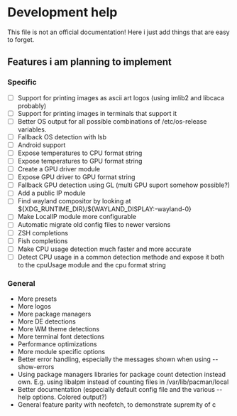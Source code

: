 # Development help

This file is not an official documentation!
Here i just add things that are easy to forget.

## Features i am planning to implement

### Specific

- [ ] Support for printing images as ascii art logos (using imlib2 and libcaca probably)
- [ ] Support for printing images in terminals that support it
- [ ] Better OS output for all possible combinations of /etc/os-release variables.
- [ ] Fallback OS detection with lsb
- [ ] Android support
- [ ] Expose temperatures to CPU format string
- [ ] Expose temperatures to GPU format string
- [ ] Create a GPU driver module
- [ ] Expose GPU driver to GPU format string
- [ ] Fallback GPU detection using GL (multi GPU suport somehow possible?)
- [ ] Add a public IP module
- [ ] Find wayland compositor by looking at \${XDG_RUNTIME_DIR}/${WAYLAND_DISPLAY:-wayland-0}
- [ ] Make LocalIP module more configurable
- [ ] Automatic migrate old config files to newer versions
- [ ] ZSH completions
- [ ] Fish completions
- [ ] Make CPU usage detection much faster and more accurate
- [ ] Detect CPU usage in a common detection methode and expose it both to the cpuUsage module and the cpu format string

### General
- More presets
- More logos
- More package managers
- More DE detections
- More WM theme detections
- More terminal font detections
- Performance optimizations
- More module specific options
- Better error handling, especially the messages shown when using --show-errors
- Using package managers libraries for package count detection instead own. E.g. using libalpm instead of counting files in /var/lib/pacman/local
- Better documentation (especially default config file and the various --help options. Colored output?)
- General feature parity with neofetch, to demonstrate supremity of c
